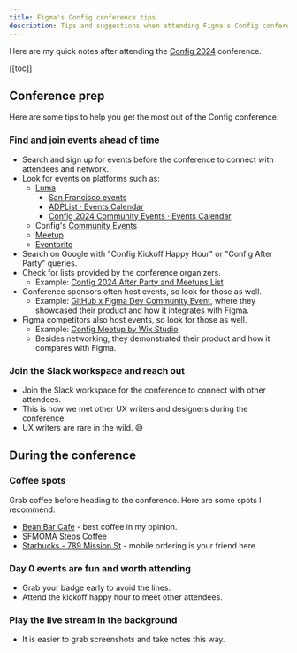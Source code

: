 ```yaml
---
title: Figma's Config conference tips
description: Tips and suggestions when attending Figma's Config conference.
---
```


Here are my quick notes after attending the [Config 2024](https://youtube.com/playlist?list=PLXDU_eVOJTx402DljIPagaDKLibF-qfF0&feature=shared) conference.

[[toc]]


## Conference prep

Here are some tips to help you get the most out of the Config conference.


### Find and join events ahead of time

* Search and sign up for events before the conference to connect with attendees and network.
* Look for events on platforms such as:
  * [Luma](https://lu.ma/discover)
    * [San Francisco events](https://lu.ma/sf)
    * [ADPList · Events Calendar](https://lu.ma/adplistcommunity?k=c)
    * [Config 2024 Community Events · Events Calendar](https://lu.ma/config2024)
  * Config's [Community Events](https://config.figma.com/community-events)
  * [Meetup](https://www.meetup.com/)
  * [Eventbrite](https://www.eventbrite.com/)
* Search on Google with "Config Kickoff Happy Hour" or "Config After Party" queries.
* Check for lists provided by the conference organizers.
  * Example: [Config 2024 After Party and Meetups List](https://johnrodrigues.substack.com/p/config-2024-after-party-and-meetups)
* Conference sponsors often host events, so look for those as well.
  * Example: [GitHub x Figma Dev Community Event](https://githubday0.splashthat.com/), where they showcased their product and how it integrates with Figma.
* Figma competitors also host events, so look for those as well.
  * Example: [Config Meetup by Wix Studio](https://www.postconfigparty.com/)
  * Besides networking, they demonstrated their product and how it compares with Figma.


### Join the Slack workspace and reach out

* Join the Slack workspace for the conference to connect with other attendees.
* This is how we met other UX writers and designers during the conference.
* UX writers are rare in the wild. 😅


## During the conference


### Coffee spots

Grab coffee before heading to the conference. Here are some spots I recommend:
* [Bean Bar Cafe](https://maps.app.goo.gl/VA3MK2GYsk35F2Ue6) - best coffee in my opinion.
* [SFMOMA Steps Coffee](https://maps.app.goo.gl/9cPANQ3ehjReRufd9)
* [Starbucks - 789 Mission St](https://maps.app.goo.gl/B3382mHnn7myBab38) - mobile ordering is your friend here.


### Day 0 events are fun and worth attending

* Grab your badge early to avoid the lines.
* Attend the kickoff happy hour to meet other attendees.


### Play the live stream in the background

* It is easier to grab screenshots and take notes this way.
